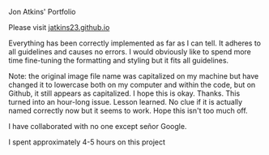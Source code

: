 Jon Atkins' Portfolio

Please visit <a href="jatkins23.github.io">jatkins23.github.io</a>

Everything has been correctly implemented as far as I can tell. It adheres to all guidelines and causes no errors. I would obviously like to spend more time fine-tuning the formatting and styling but it fits all guidelines.

Note: the original image file name was capitalized on my machine but have changed it to lowercase both on my computer and within the code, but on Github, it still appears as capitalized. I hope this is okay. Thanks. This turned into an hour-long issue. Lesson learned. No clue if it is actually named correctly now but it seems to work. Hope this isn't too much off.

I have collaborated with no one except señor Google.

I spent approximately 4-5 hours on this project 